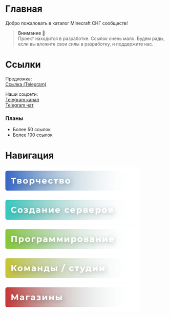 # Главная
Добро пожаловать в каталог Minecraft СНГ сообществ!

> **Внимание 🚨**  
> Проект находится в разработке. Ссылок очень мало. Будем рады, если вы вложите свои силы в разработку, и поддержите нас.

# Ссылки
Предложка:  
[Ссылка (Telegram)](https://t.me/pahan3568)

Наши соцсети:  
[Telegram канал](https://t.me/CISmcgg)  
[Telegram чат](https://t.me/+iHRM9GWD8C05N2Ri)

### Планы
- Более 50 ссылок
- Более 100 ссылок


# Навигация
[![Творчество](assets/b_creative.svg)](creative)  
[![Создание серверов](assets/b_servers.svg)](servers)  
[![Программированиа](assets/b_dev.svg)](dev)  
[![Команды/студии](assets/b_teams.svg)](teams)  
[![Магазины](assets/b_shops.svg)](shops)  

